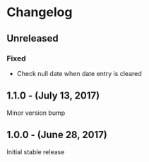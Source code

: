 Changelog
=========

Unreleased
----------
### Fixed
* Check null date when date entry is cleared

1.1.0 - (July 13, 2017)
------------------
Minor version bump

1.0.0 - (June 28, 2017)
------------------
Initial stable release
